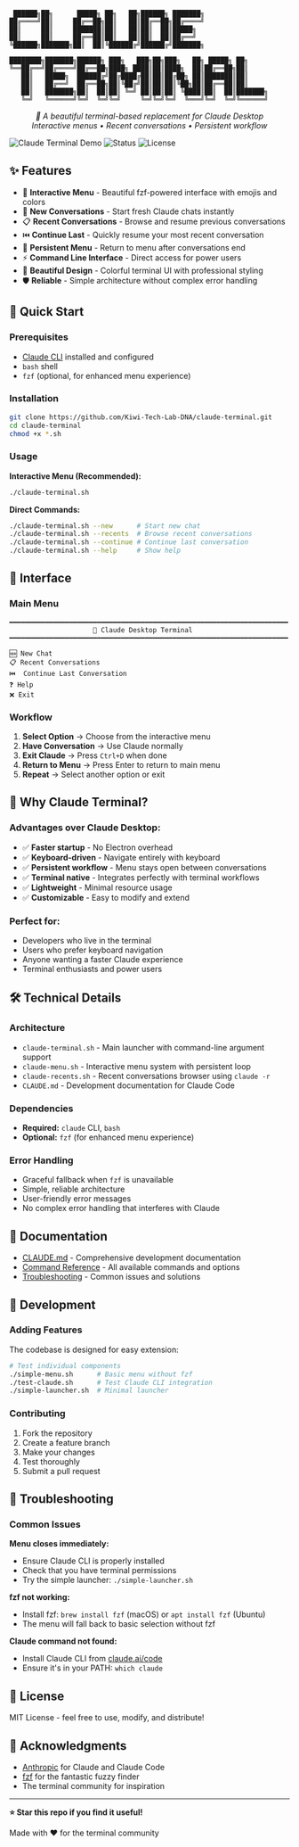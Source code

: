 ```
 ██████╗██╗      █████╗ ██╗   ██╗██████╗ ███████╗
██╔════╝██║     ██╔══██╗██║   ██║██╔══██╗██╔════╝
██║     ██║     ███████║██║   ██║██║  ██║█████╗
██║     ██║     ██╔══██║██║   ██║██║  ██║██╔══╝
╚██████╗███████╗██║  ██║╚██████╔╝██████╔╝███████╗

████████╗███████╗██████╗ ███╗   ███╗██╗███╗   ██╗ █████╗ ██╗
╚══██╔══╝██╔════╝██╔══██╗████╗ ████║██║████╗  ██║██╔══██╗██║
   ██║   █████╗  ██████╔╝██╔████╔██║██║██╔██╗ ██║███████║██║
   ██║   ██╔══╝  ██╔══██╗██║╚██╔╝██║██║██║╚██╗██║██╔══██║██║
   ██║   ███████╗██║  ██║██║ ╚═╝ ██║██║██║ ╚████║██║  ██║███████╗
   ╚═╝   ╚══════╝╚═╝  ╚═╝╚═╝     ╚═╝╚═╝╚═╝  ╚═══╝╚═╝  ╚═╝╚══════╝
```

<p align="center">
  <em>🤖 A beautiful terminal-based replacement for Claude Desktop</em><br>
  <em>Interactive menus • Recent conversations • Persistent workflow</em>
</p>

![Claude Terminal Demo](https://img.shields.io/badge/Claude-Terminal-blue?style=for-the-badge&logo=anthropic)
![Status](https://img.shields.io/badge/Status-Working-green?style=for-the-badge)
![License](https://img.shields.io/badge/License-MIT-yellow?style=for-the-badge)

## ✨ Features

- 🎯 **Interactive Menu** - Beautiful fzf-powered interface with emojis and colors
- 💬 **New Conversations** - Start fresh Claude chats instantly
- 📋 **Recent Conversations** - Browse and resume previous conversations
- ⏮️ **Continue Last** - Quickly resume your most recent conversation
- 🔄 **Persistent Menu** - Return to menu after conversations end
- ⚡ **Command Line Interface** - Direct access for power users
- 🎨 **Beautiful Design** - Colorful terminal UI with professional styling
- 🛡️ **Reliable** - Simple architecture without complex error handling

## 🚀 Quick Start

### Prerequisites

- [Claude CLI](https://claude.ai/code) installed and configured
- `bash` shell
- `fzf` (optional, for enhanced menu experience)

### Installation

```bash
git clone https://github.com/Kiwi-Tech-Lab-DNA/claude-terminal.git
cd claude-terminal
chmod +x *.sh
```

### Usage

**Interactive Menu (Recommended):**
```bash
./claude-terminal.sh
```

**Direct Commands:**
```bash
./claude-terminal.sh --new      # Start new chat
./claude-terminal.sh --recents  # Browse recent conversations
./claude-terminal.sh --continue # Continue last conversation
./claude-terminal.sh --help     # Show help
```

## 📱 Interface

### Main Menu
```
━━━━━━━━━━━━━━━━━━━━━━━━━━━━━━━━━━━━━━━━━━━━━━━━━━━━━━━━━━━━━━━━━━━━━━
                     🤖 Claude Desktop Terminal
━━━━━━━━━━━━━━━━━━━━━━━━━━━━━━━━━━━━━━━━━━━━━━━━━━━━━━━━━━━━━━━━━━━━━━

🆕 New Chat
📋 Recent Conversations
⏮️  Continue Last Conversation
❓ Help
❌ Exit
```

### Workflow
1. **Select Option** → Choose from the interactive menu
2. **Have Conversation** → Use Claude normally
3. **Exit Claude** → Press `Ctrl+D` when done
4. **Return to Menu** → Press Enter to return to main menu
5. **Repeat** → Select another option or exit

## 🎯 Why Claude Terminal?

### **Advantages over Claude Desktop:**
- ✅ **Faster startup** - No Electron overhead
- ✅ **Keyboard-driven** - Navigate entirely with keyboard
- ✅ **Persistent workflow** - Menu stays open between conversations
- ✅ **Terminal native** - Integrates perfectly with terminal workflows
- ✅ **Lightweight** - Minimal resource usage
- ✅ **Customizable** - Easy to modify and extend

### **Perfect for:**
- Developers who live in the terminal
- Users who prefer keyboard navigation
- Anyone wanting a faster Claude experience
- Terminal enthusiasts and power users

## 🛠️ Technical Details

### Architecture
- `claude-terminal.sh` - Main launcher with command-line argument support
- `claude-menu.sh` - Interactive menu system with persistent loop
- `claude-recents.sh` - Recent conversations browser using `claude -r`
- `CLAUDE.md` - Development documentation for Claude Code

### Dependencies
- **Required:** `claude` CLI, `bash`
- **Optional:** `fzf` (for enhanced menu experience)

### Error Handling
- Graceful fallback when `fzf` is unavailable
- Simple, reliable architecture
- User-friendly error messages
- No complex error handling that interferes with Claude

## 📖 Documentation

- [CLAUDE.md](CLAUDE.md) - Comprehensive development documentation
- [Command Reference](#usage) - All available commands and options
- [Troubleshooting](#troubleshooting) - Common issues and solutions

## 🔧 Development

### Adding Features
The codebase is designed for easy extension:

```bash
# Test individual components
./simple-menu.sh      # Basic menu without fzf
./test-claude.sh      # Test Claude CLI integration
./simple-launcher.sh  # Minimal launcher
```

### Contributing
1. Fork the repository
2. Create a feature branch
3. Make your changes
4. Test thoroughly
5. Submit a pull request

## 🐛 Troubleshooting

### Common Issues

**Menu closes immediately:**
- Ensure Claude CLI is properly installed
- Check that you have terminal permissions
- Try the simple launcher: `./simple-launcher.sh`

**fzf not working:**
- Install fzf: `brew install fzf` (macOS) or `apt install fzf` (Ubuntu)
- The menu will fall back to basic selection without fzf

**Claude command not found:**
- Install Claude CLI from [claude.ai/code](https://claude.ai/code)
- Ensure it's in your PATH: `which claude`

## 📝 License

MIT License - feel free to use, modify, and distribute!

## 🙏 Acknowledgments

- [Anthropic](https://anthropic.com) for Claude and Claude Code
- [fzf](https://github.com/junegunn/fzf) for the fantastic fuzzy finder
- The terminal community for inspiration

---

**⭐ Star this repo if you find it useful!**

Made with ❤️ for the terminal community